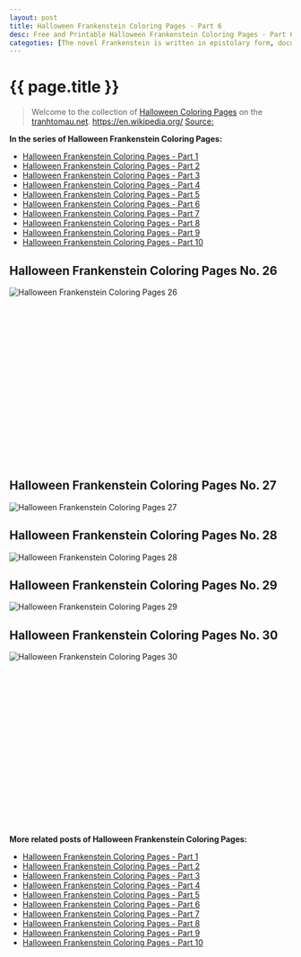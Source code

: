 ```yaml
---
layout: post
title: Halloween Frankenstein Coloring Pages - Part 6
desc: Free and Printable Halloween Frankenstein Coloring Pages - Part 6
categoties: [The novel Frankenstein is written in epistolary form, documenting a fictional correspondence between Captain Robert Walton and his sister, Margaret Walton Saville. Walton is a failed writer and captain who sets out to explore the North Pole and expand his scientific knowledge in hopes of achieving fame. During the voyage, the crew spots a dog sled driven by a gigantic figure. A few hours later, the crew rescues a nearly frozen and emaciated man named Victor Frankenstein. Frankenstein has been in pursuit of the gigantic man observed by Walton's crew. Frankenstein starts to recover from his exertion; he sees in Walton the same obsession that has destroyed him, and recounts a story of his life's miseries to Walton as a warning. The recounted story serves as the frame for Frankenstein's narrative.]
---
```

{{ page.title }}
================
> Welcome to the collection of [Halloween Coloring Pages](http://tranhtomau.net/) on the [tranhtomau.net](http://tranhtomau.net/). https://en.wikipedia.org/ [Source: ]()

**In the series of Halloween Frankenstein Coloring Pages:**

* [Halloween Frankenstein Coloring Pages - Part 1](http://tranhtomau.net/2018/09/13/Halloween-Frankenstein-Coloring-Pages-part-1.html)
* [Halloween Frankenstein Coloring Pages - Part 2](http://tranhtomau.net/2018/09/13/Halloween-Frankenstein-Coloring-Pages-part-2.html)
* [Halloween Frankenstein Coloring Pages - Part 3](http://tranhtomau.net/2018/09/13/Halloween-Frankenstein-Coloring-Pages-part-3.html)
* [Halloween Frankenstein Coloring Pages - Part 4](http://tranhtomau.net/2018/09/13/Halloween-Frankenstein-Coloring-Pages-part-4.html)
* [Halloween Frankenstein Coloring Pages - Part 5](http://tranhtomau.net/2018/09/13/Halloween-Frankenstein-Coloring-Pages-part-5.html)
* [Halloween Frankenstein Coloring Pages - Part 6](http://tranhtomau.net/2018/09/13/Halloween-Frankenstein-Coloring-Pages-part-6.html)
* [Halloween Frankenstein Coloring Pages - Part 7](http://tranhtomau.net/2018/09/13/Halloween-Frankenstein-Coloring-Pages-part-7.html)
* [Halloween Frankenstein Coloring Pages - Part 8](http://tranhtomau.net/2018/09/13/Halloween-Frankenstein-Coloring-Pages-part-8.html)
* [Halloween Frankenstein Coloring Pages - Part 9](http://tranhtomau.net/2018/09/13/Halloween-Frankenstein-Coloring-Pages-part-9.html)
* [Halloween Frankenstein Coloring Pages - Part 10](http://tranhtomau.net/2018/09/13/Halloween-Frankenstein-Coloring-Pages-part-10.html)

## Halloween Frankenstein Coloring Pages No. 26
![Halloween Frankenstein Coloring Pages 26](http://tranhtomau.net/img2/Halloween-Frankenstein-Coloring-Pages%20(26).jpg "Halloween Frankenstein Coloring Pages 26")

<script async src="//pagead2.googlesyndication.com/pagead/js/adsbygoogle.js"></script><!-- Texxtonly --><ins class="adsbygoogle" style="display:inline-block;width:336px;height:280px" data-ad-client="ca-pub-6753140515841889" data-ad-slot="3207852233"></ins><script>(adsbygoogle = window.adsbygoogle || []).push({}); </script>

## Halloween Frankenstein Coloring Pages No. 27
![Halloween Frankenstein Coloring Pages 27](http://tranhtomau.net/img2/Halloween-Frankenstein-Coloring-Pages%20(27).jpg "Halloween Frankenstein Coloring Pages 27")

## Halloween Frankenstein Coloring Pages No. 28
![Halloween Frankenstein Coloring Pages 28](http://tranhtomau.net/img2/Halloween-Frankenstein-Coloring-Pages%20(28).jpg "Halloween Frankenstein Coloring Pages 28")

## Halloween Frankenstein Coloring Pages No. 29
![Halloween Frankenstein Coloring Pages 29](http://tranhtomau.net/img2/Halloween-Frankenstein-Coloring-Pages%20(29).jpg "Halloween Frankenstein Coloring Pages 29")

## Halloween Frankenstein Coloring Pages No. 30
![Halloween Frankenstein Coloring Pages 30](http://tranhtomau.net/img2/Halloween-Frankenstein-Coloring-Pages%20(30).jpg "Halloween Frankenstein Coloring Pages 30")

<script async src="//pagead2.googlesyndication.com/pagead/js/adsbygoogle.js"></script><!-- Texxtonly --><ins class="adsbygoogle" style="display:inline-block;width:336px;height:280px" data-ad-client="ca-pub-6753140515841889" data-ad-slot="3207852233"></ins><script>(adsbygoogle = window.adsbygoogle || []).push({}); </script>

**More related posts of Halloween Frankenstein Coloring Pages:**

* [Halloween Frankenstein Coloring Pages - Part 1](http://tranhtomau.net/2018/09/13/Halloween-Frankenstein-Coloring-Pages-part-1.html)
* [Halloween Frankenstein Coloring Pages - Part 2](http://tranhtomau.net/2018/09/13/Halloween-Frankenstein-Coloring-Pages-part-2.html)
* [Halloween Frankenstein Coloring Pages - Part 3](http://tranhtomau.net/2018/09/13/Halloween-Frankenstein-Coloring-Pages-part-3.html)
* [Halloween Frankenstein Coloring Pages - Part 4](http://tranhtomau.net/2018/09/13/Halloween-Frankenstein-Coloring-Pages-part-4.html)
* [Halloween Frankenstein Coloring Pages - Part 5](http://tranhtomau.net/2018/09/13/Halloween-Frankenstein-Coloring-Pages-part-5.html)
* [Halloween Frankenstein Coloring Pages - Part 6](http://tranhtomau.net/2018/09/13/Halloween-Frankenstein-Coloring-Pages-part-6.html)
* [Halloween Frankenstein Coloring Pages - Part 7](http://tranhtomau.net/2018/09/13/Halloween-Frankenstein-Coloring-Pages-part-7.html)
* [Halloween Frankenstein Coloring Pages - Part 8](http://tranhtomau.net/2018/09/13/Halloween-Frankenstein-Coloring-Pages-part-8.html)
* [Halloween Frankenstein Coloring Pages - Part 9](http://tranhtomau.net/2018/09/13/Halloween-Frankenstein-Coloring-Pages-part-9.html)
* [Halloween Frankenstein Coloring Pages - Part 10](http://tranhtomau.net/2018/09/13/Halloween-Frankenstein-Coloring-Pages-part-10.html)

